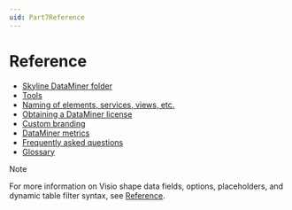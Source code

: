 ```yaml
---
uid: Part7Reference
---
```


# Reference

- [Skyline DataMiner folder](xref:SkylineDataminerFolder#skyline-dataminer-folder)
- [Tools](xref:DataminerTools#tools)
- [Naming of elements, services, views, etc.](xref:NamingConventions#naming-of-elements-services-views-etc)
- [Obtaining a DataMiner license](xref:DataminerLicenses#obtaining-a-dataminer-license)
- [Custom branding](xref:Custom_branding)
- [DataMiner metrics](xref:dataminer_metrics)
- [Frequently asked questions](xref:faq)
- [Glossary](xref:glossary)

> [!NOTE]
> For more information on Visio shape data fields, options, placeholders, and dynamic table filter syntax, see [Reference](xref:Reference).
